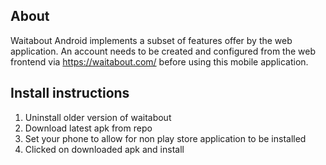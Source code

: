 ## About
Waitabout Android implements a subset of features offer by the web application. An account needs to be created and configured from the web frontend via https://waitabout.com/ before using this mobile application.


## Install instructions
1. Uninstall older version of waitabout
2. Download latest apk from repo
3. Set your phone to allow for non play store application to be installed
4. Clicked on downloaded apk and install

